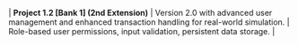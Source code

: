 | **Project 1.2 [Bank 1] (2nd Extension)** | Version 2.0 with advanced user management and enhanced transaction handling for real-world simulation.           | Role-based user permissions, input validation, persistent data storage. |
